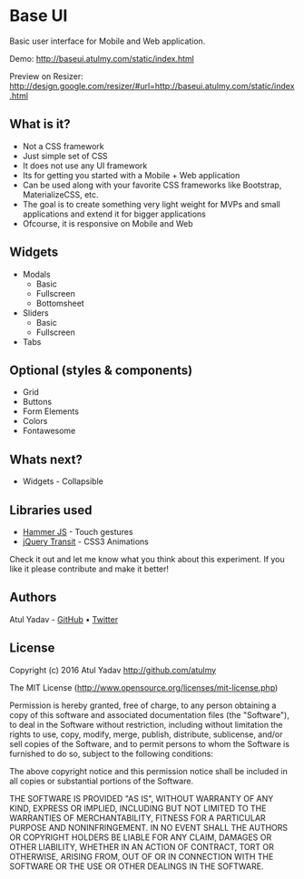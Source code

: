 # Base UI
Basic user interface for Mobile and Web application.

Demo: http://baseui.atulmy.com/static/index.html

 Preview on Resizer: http://design.google.com/resizer/#url=http://baseui.atulmy.com/static/index.html

## What is it?
- Not a CSS framework
- Just simple set of CSS
- It does not use any UI framework
- Its for getting you started with a Mobile + Web application
- Can be used along with your favorite CSS frameworks like Bootstrap, MaterializeCSS, etc.
- The goal is to create something very light weight for MVPs and small applications and extend it for bigger applications
- Ofcourse, it is responsive on Mobile and Web

## Widgets
- Modals
  - Basic
  - Fullscreen
  - Bottomsheet
- Sliders
  - Basic
  - Fullscreen
- Tabs

## Optional (styles & components)
- Grid
- Buttons
- Form Elements
- Colors
- Fontawesome

## Whats next?
- Widgets - Collapsible

## Libraries used
- [Hammer JS](http://hammerjs.github.io) - Touch gestures
- [jQuery Transit](http://ricostacruz.com/jquery.transit/) - CSS3 Animations

Check it out and let me know what you think about this experiment. If you like it please contribute and make it better!

## Authors

Atul Yadav - [GitHub](https://github.com/atulmy) &bull; [Twitter](https://twitter.com/atulmy)

## License

Copyright (c) 2016 Atul Yadav http://github.com/atulmy

The MIT License (http://www.opensource.org/licenses/mit-license.php)

Permission is hereby granted, free of charge, to any person obtaining a copy of this software and associated documentation files (the "Software"), to deal in the Software without restriction, including without limitation the rights to use, copy, modify, merge, publish, distribute, sublicense, and/or sell copies of the Software, and to permit persons to whom the Software is furnished to do so, subject to the following conditions:

The above copyright notice and this permission notice shall be included in all copies or substantial portions of the Software.

THE SOFTWARE IS PROVIDED "AS IS", WITHOUT WARRANTY OF ANY KIND, EXPRESS OR IMPLIED, INCLUDING BUT NOT LIMITED TO THE WARRANTIES OF MERCHANTABILITY, FITNESS FOR A PARTICULAR PURPOSE AND NONINFRINGEMENT. IN NO EVENT SHALL THE AUTHORS OR COPYRIGHT HOLDERS BE LIABLE FOR ANY CLAIM, DAMAGES OR OTHER LIABILITY, WHETHER IN AN ACTION OF CONTRACT, TORT OR OTHERWISE, ARISING FROM, OUT OF OR IN CONNECTION WITH THE SOFTWARE OR THE USE OR OTHER DEALINGS IN THE SOFTWARE.
